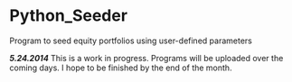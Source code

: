 Python_Seeder
=============

Program to seed equity portfolios using user-defined parameters


***5.24.2014***
This is a work in progress. Programs will be uploaded over the coming days. I hope to be finished by the end of the month.
